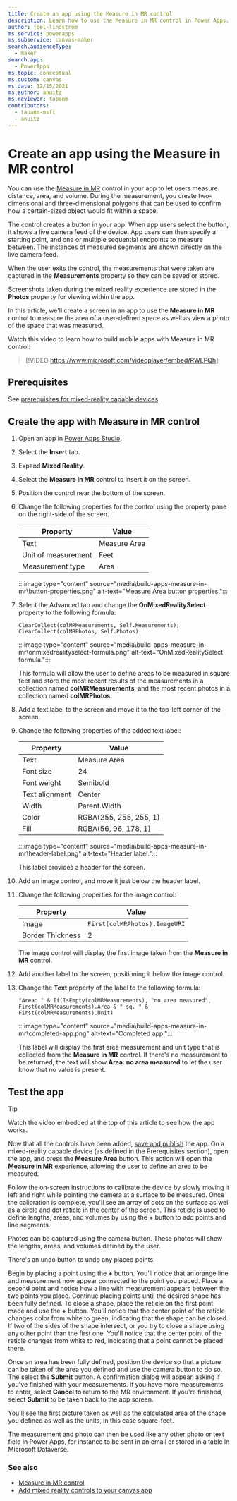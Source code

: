 ```yaml
---
title: Create an app using the Measure in MR control
description: Learn how to use the Measure in MR control in Power Apps.
author: joel-lindstrom
ms.service: powerapps
ms.subservice: canvas-maker
search.audienceType: 
  - maker
search.app: 
  - PowerApps
ms.topic: conceptual
ms.custom: canvas
ms.date: 12/15/2021
ms.author: anuitz
ms.reviewer: tapanm
contributors:
  - tapanm-msft
  - anuitz
---
```


# Create an app using the Measure in MR control

You can use the [Measure in MR](../mixed-reality-component-measure-distance.md) control in your app to let users measure distance, area, and volume. During the measurement, you create two-dimensional and three-dimensional polygons that can be used to confirm how a certain-sized object would fit within a space.

The control creates a button in your app. When app users select the button, it shows a live camera feed of the device. App users can then specify a starting point, and one or multiple sequential endpoints to measure between. The instances of measured segments are shown directly on the live camera feed.

When the user exits the control, the measurements that were taken are captured in the **Measurements** property so they can be saved or stored.

Screenshots taken during the mixed reality experience are stored in the **Photos** property for viewing within the app.

In this article, we'll create a screen in an app to use the **Measure in MR** control to measure the area of a user-defined space as well as view a photo of the space that was measured.

Watch this video to learn how to build mobile apps with Measure in MR control:
> [!VIDEO https://www.microsoft.com/videoplayer/embed/RWLPQh]

## Prerequisites

See [prerequisites for mixed-reality capable devices](../mixed-reality-overview.md#prerequisites).

## Create the app with Measure in MR control

1. Open an app in [Power Apps Studio](https://make.powerapps.com).

1. Select the **Insert** tab.

1. Expand **Mixed Reality**.

1. Select the **Measure in MR** control to insert it on the screen.

1. Position the control near the bottom of the screen.

1. Change the following properties for the control using the property pane on the right-side of the screen.

    | Property            | Value        |
    |---------------------|--------------|
    | Text                | Measure Area |
    | Unit of measurement | Feet         |
    | Measurement type    | Area         |

    :::image type="content" source="media\build-apps-measure-in-mr\button-properties.png" alt-text="Measure Area button properties.":::

1. Select the Advanced tab and change the **OnMixedRealitySelect** property to the following formula:

    ```powerapps-dot
    ClearCollect(colMRMeasurements, Self.Measurements);  
    ClearCollect(colMRPhotos, Self.Photos)  
    ```

    :::image type="content" source="media\build-apps-measure-in-mr\onmixedrealityselect-formula.png" alt-text="OnMixedRealitySelect formula.":::

    This formula will allow the user to define areas to be measured in square feet and store the most recent results of the measurements in a collection named **colMRMeasurements**, and the most recent photos in a collection named **colMRPhotos**.

1. Add a text label to the screen and move it to the top-left corner of the screen.

1. Change the following properties of the added text label:

    | Property       | Value        |
    |----------------|--------------|
    | Text           | Measure Area |
    | Font size      | 24           |
    | Font weight    | Semibold     |
    | Text alignment | Center       |
    | Width          | Parent.Width |
    | Color    | RGBA(255, 255, 255, 1) |
    | Fill     | RGBA(56, 96, 178, 1)   |

    :::image type="content" source="media\build-apps-measure-in-mr\header-label.png" alt-text="Header label.":::

    This label provides a header for the screen.

1. Add an image control, and move it just below the header label.

1. Change the following properties for the image control:

    | Property         | Value                       |
    |------------------|-----------------------------|
    | Image            | `First(colMRPhotos).ImageURI` |
    | Border Thickness | 2                           |

    The image control will display the first image taken from the **Measure in MR** control.

1. Add another label to the screen, positioning it below the image control. 

1. Change the **Text** property of the label to the following formula:

    ```powerapps-dot
    "Area: " & If(IsEmpty(colMRMeasurements), "no area measured", First(colMRMeasurements).Area & " sq. " & First(colMRMeasurements).Unit)
    ```

    :::image type="content" source="media\build-apps-measure-in-mr\completed-app.png" alt-text="Completed app.":::

    This label will display the first area measurement and unit type that is collected from the **Measure in MR** control. If there's no measurement to be returned, the text will show **Area: no area measured** to let the user know that no value is present.

## Test the app

> [!TIP]
> Watch the video embedded at the top of this article to see how the app works.

Now that all the controls have been added, [save and publish](../save-publish-app.md) the app. On a mixed-reality capable device (as defined in the Prerequisites section), open the app, and press the **Measure Area** button. This action will open the **Measure in MR** experience, allowing the user to define an area to be measured.

Follow the on-screen instructions to calibrate the device by slowly moving it left and right while pointing the camera at a surface to be measured. Once the calibration is complete, you'll see an array of dots on the surface as well as a circle and dot reticle in the center of the screen. This reticle is used to define lengths, areas, and volumes by using the + button to add points and line segments.

Photos can be captured using the camera button. These photos will show the lengths, areas, and volumes defined by the user.

There's an undo button to undo any placed points.

Begin by placing a point using the **+** button. You'll notice that an orange line and measurement now appear connected to the point you placed. Place a second point and notice how a line with measurement appears between the two points you place. Continue placing points until the desired shape has been fully defined. To close a shape, place the reticle on the first point made and use the **+** button. You'll notice that the center point of the reticle changes color from white to green, indicating that the shape can be closed. If two of the sides of the shape intersect, or you try to close a shape using any other point than the first one. You'll notice that the center point of the reticle changes from white to red, indicating that a point cannot be placed there.

Once an area has been fully defined, position the device so that a picture can be taken of the area you defined and use the camera button to do so. The select the **Submit** button. A confirmation dialog will appear, asking if you've finished with your measurements. If you have more measurements to enter, select **Cancel** to return to the MR environment. If you're finished, select **Submit** to be taken back to the app screen.

You'll see the first picture taken as well as the calculated area of the shape you defined as well as the units, in this case square-feet.

The measurement and photo can then be used like any other photo or text field in Power Apps, for instance to be sent in an email or stored in a table in Microsoft Dataverse.

### See also

- [Measure in MR control](../mixed-reality-component-measure-distance.md)
- [Add mixed reality controls to your canvas app](../mixed-reality-overview.md)
